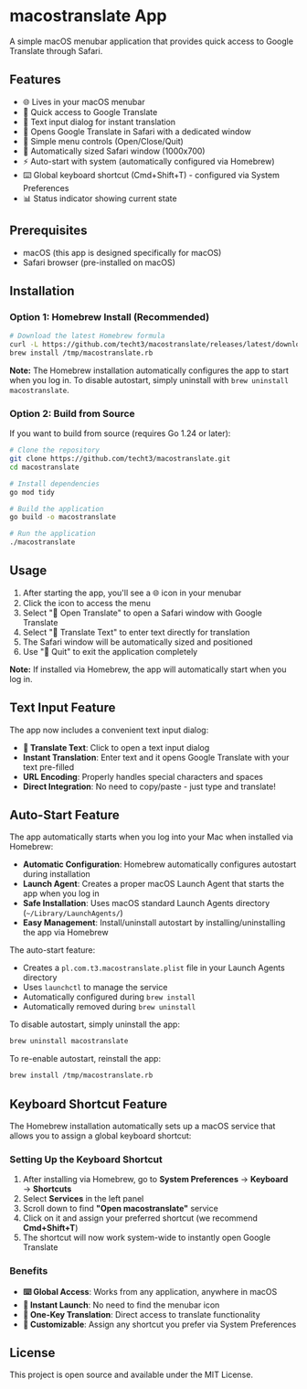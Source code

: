 # macostranslate App

A simple macOS menubar application that provides quick access to Google Translate through Safari.

## Features

- 🌐 Lives in your macOS menubar
- 🚀 Quick access to Google Translate
- 📝 Text input dialog for instant translation
- 🦊 Opens Google Translate in Safari with a dedicated window
- 🎯 Simple menu controls (Open/Close/Quit)
- 📱 Automatically sized Safari window (1000x700)
- ⚡ Auto-start with system (automatically configured via Homebrew)
- ⌨️ Global keyboard shortcut (Cmd+Shift+T) - configured via System Preferences
- 📊 Status indicator showing current state


## Prerequisites

- macOS (this app is designed specifically for macOS)
- Safari browser (pre-installed on macOS)

## Installation


### Option 1: Homebrew Install (Recommended)

```bash
# Download the latest Homebrew formula
curl -L https://github.com/techt3/macostranslate/releases/latest/download/macostranslate.rb -o /tmp/macostranslate.rb 
brew install /tmp/macostranslate.rb
```

**Note:** The Homebrew installation automatically configures the app to start when you log in. To disable autostart, simply uninstall with `brew uninstall macostranslate`.

### Option 2: Build from Source

If you want to build from source (requires Go 1.24 or later):

```bash
# Clone the repository
git clone https://github.com/techt3/macostranslate.git
cd macostranslate

# Install dependencies
go mod tidy

# Build the application
go build -o macostranslate

# Run the application
./macostranslate
```

## Usage

1. After starting the app, you'll see a 🌐 icon in your menubar
2. Click the icon to access the menu
3. Select "🚀 Open Translate" to open a Safari window with Google Translate
4. Select "📝 Translate Text" to enter text directly for translation
5. The Safari window will be automatically sized and positioned
6. Use "🛑 Quit" to exit the application completely

**Note:** If installed via Homebrew, the app will automatically start when you log in.

## Text Input Feature

The app now includes a convenient text input dialog:

- **📝 Translate Text**: Click to open a text input dialog
- **Instant Translation**: Enter text and it opens Google Translate with your text pre-filled
- **URL Encoding**: Properly handles special characters and spaces
- **Direct Integration**: No need to copy/paste - just type and translate!

## Auto-Start Feature

The app automatically starts when you log into your Mac when installed via Homebrew:

- **Automatic Configuration**: Homebrew automatically configures autostart during installation
- **Launch Agent**: Creates a proper macOS Launch Agent that starts the app when you log in
- **Safe Installation**: Uses macOS standard Launch Agents directory (`~/Library/LaunchAgents/`)
- **Easy Management**: Install/uninstall autostart by installing/uninstalling the app via Homebrew

The auto-start feature:
- Creates a `pl.com.t3.macostranslate.plist` file in your Launch Agents directory
- Uses `launchctl` to manage the service
- Automatically configured during `brew install`
- Automatically removed during `brew uninstall`

To disable autostart, simply uninstall the app:
```bash
brew uninstall macostranslate
```

To re-enable autostart, reinstall the app:
```bash
brew install /tmp/macostranslate.rb
```


## Keyboard Shortcut Feature

The Homebrew installation automatically sets up a macOS service that allows you to assign a global keyboard shortcut:

### Setting Up the Keyboard Shortcut

1. After installing via Homebrew, go to **System Preferences** → **Keyboard** → **Shortcuts**
2. Select **Services** in the left panel
3. Scroll down to find **"Open macostranslate"** service
4. Click on it and assign your preferred shortcut (we recommend **Cmd+Shift+T**)
5. The shortcut will now work system-wide to instantly open Google Translate

### Benefits

- **⌨️ Global Access**: Works from any application, anywhere in macOS
- **🚀 Instant Launch**: No need to find the menubar icon
- **🎯 One-Key Translation**: Direct access to translate functionality
- **🔧 Customizable**: Assign any shortcut you prefer via System Preferences

## License

This project is open source and available under the MIT License.

